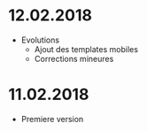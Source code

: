 12.02.2018
===

- Evolutions
	- Ajout des templates mobiles
	- Corrections mineures


11.02.2018
===

-   Premiere version
